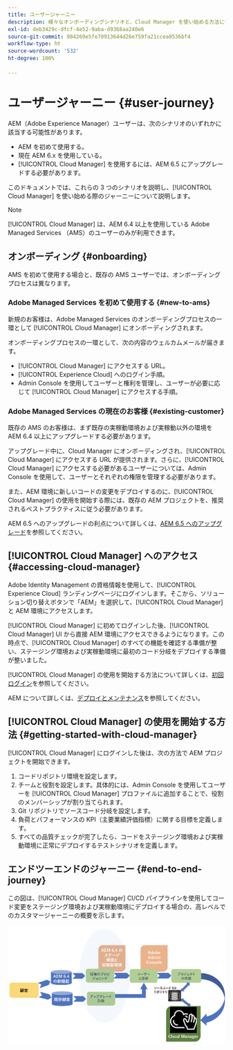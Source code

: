 ```yaml
---
title: ユーザージャーニー
description: 様々なオンボーディングシナリオと、Cloud Manager を使い始める方法について説明します。
exl-id: deb3429c-dfcf-4e52-9aba-d9368aa240e6
source-git-commit: 984269e5fe70913644d26e759fa21ccea0536bf4
workflow-type: ht
source-wordcount: '532'
ht-degree: 100%

---
```



# ユーザージャーニー {#user-journey}

AEM（Adobe Experience Manager）ユーザーは、次のシナリオのいずれかに該当する可能性があります。

* AEM を初めて使用する。
* 現在 AEM 6.x を使用している。
* [!UICONTROL Cloud Manager] を使用するには、AEM 6.5 にアップグレードする必要があります。

このドキュメントでは、これらの 3 つのシナリオを説明し、[!UICONTROL Cloud Manager] を使い始める際のジャーニーについて説明します。

>[!NOTE]
>
>[!UICONTROL Cloud Manager] は、AEM 6.4 以上を使用している Adobe Managed Services （AMS）のユーザーのみが利用できます。

## オンボーディング {#onboarding}

AMS を初めて使用する場合と、既存の AMS ユーザーでは、オンボーディングプロセスは異なります。

### Adobe Managed Services を初めて使用する {#new-to-ams}

新規のお客様は、Adobe Managed Services のオンボーディングプロセスの一環として [!UICONTROL Cloud Manager] にオンボーディングされます。

オンボーディングプロセスの一環として、次の内容のウェルカムメールが届きます。

* [!UICONTROL Cloud Manager] にアクセスする URL。
* [!UICONTROL Experience Cloud] へのログイン手順。
* Admin Console を使用してユーザーと権利を管理し、ユーザーが必要に応じて [!UICONTROL Cloud Manager] にアクセスする手順。

### Adobe Managed Services の現在のお客様 {#existing-customer}

既存の AMS のお客様は、まず既存の実稼動環境および実稼動以外の環境を AEM 6.4 以上にアップグレードする必要があります。

アップグレード中に、Cloud Manager にオンボーディングされ、[!UICONTROL Cloud Manager] にアクセスする URL が提供されます。さらに、[!UICONTROL Cloud Manager] にアクセスする必要があるユーザーについては、Admin Console を使用して、ユーザーとそれぞれの権限を管理する必要があります。

また、AEM 環境に新しいコードの変更をデプロイするのに、[!UICONTROL Cloud Manager] の使用を開始する際には、既存の AEM プロジェクトを、推奨されるベストプラクティスに従う必要があります。

AEM 6.5 へのアップグレードの利点について詳しくは、[AEM 6.5 へのアップグレード](https://experienceleague.adobe.com/ja/docs/experience-manager-65/content/implementing/deploying/upgrading/upgrade)を参照してください。

## [!UICONTROL Cloud Manager] へのアクセス {#accessing-cloud-manager}

Adobe Identity Management の資格情報を使用して、[!UICONTROL Experience Cloud] ランディングページにログインします。そこから、ソリューション切り替えボタンで「AEM」を選択して、[!UICONTROL Cloud Manager] と AEM 環境にアクセスします。

[!UICONTROL Cloud Manager] に初めてログインした後、[!UICONTROL Cloud Manager] UI から直接 AEM 環境にアクセスできるようになります。この時点で、[!UICONTROL Cloud Manager] のすべての機能を確認する準備が整い、ステージング環境および実稼動環境に最初のコード分岐をデプロイする準備が整いました。

[!UICONTROL Cloud Manager] の使用を開始する方法について詳しくは、[初回ログイン](/help/getting-started/first-time-login.md)を参照してください。

AEM について詳しくは、[デプロイとメンテナンス](https://experienceleague.adobe.com/ja/docs/experience-manager-65/content/implementing/deploying/deploying/deploy)を参照してください。

## [!UICONTROL Cloud Manager] の使用を開始する方法 {#getting-started-with-cloud-manager}

[!UICONTROL Cloud Manager] にログインした後は、次の方法で AEM プロジェクトを開始できます。

1. コードリポジトリ環境を設定します。
1. チームと役割を設定します。具体的には、Admin Console を使用してユーザーを [!UICONTROL Cloud Manager] プロファイルに追加することで、役割のメンバーシップが割り当てられます。
1. Git リポジトリでソースコード分岐を設定します。
1. 負荷とパフォーマンスの KPI（主要業績評価指標）に関する目標を定義します。
1. すべての品質チェックが完了したら、コードをステージング環境および実稼動環境に正常にデプロイするテストシナリオを定義します。

## エンドツーエンドのジャーニー {#end-to-end-journey}

この図は、[!UICONTROL Cloud Manager] CI/CD パイプラインを使用してコード変更をステージング環境および実稼動環境にデプロイする場合の、高レベルでのカスタマージャーニーの概要を示します。

![エンドツーエンドのジャーニー](/help/assets/screen_shot_2018-05-15at124004pm.png)
